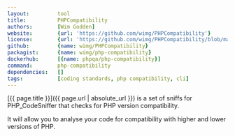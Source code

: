 ```yaml
---
layout:         tool
title:          PHPCompatibility
authors:        [Wim Godden]
website:        {url: 'https://github.com/wimg/PHPCompatibility'}
license:        {url: 'https://github.com/wimg/PHPCompatibility/blob/master/LICENSE', label: 'GNU Lesser General Public License v3.0 (LGPL)'}
github:         {name: wimg/PHPCompatibility}
packagist:      {name: wimg/php-compatibility}               
dockerhub:      [{name: phpqa/php-compatibility}]     
command:        php-compatibility  
dependencies:   []
tags:           [coding standards, php compatibility, cli]
---
```


[{{ page.title }}]({{ page.url | absolute_url }}) is a set of sniffs for PHP_CodeSniffer that checks for PHP version compatibility.

<!--more--> 

It will allow you to analyse your code for compatibility with higher and lower versions of PHP.
